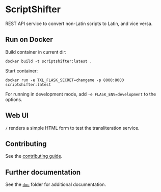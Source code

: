 # ScriptShifter

REST API service to convert non-Latin scripts to Latin, and vice versa.

## Run on Docker

Build container in current dir:

```
docker build -t scriptshifter:latest .
```

Start container:

```
docker run -e TXL_FLASK_SECRET=changeme -p 8000:8000 scriptshifter:latest
```

For running in development mode, add `-e FLASK_ENV=development` to the options.


## Web UI

`/` renders a simple HTML form to test the transliteration service.


## Contributing

See the [contributing guide](./doc/contributing.md).

## Further documentation

See the [`doc`](./doc) folder for additional documentation.
